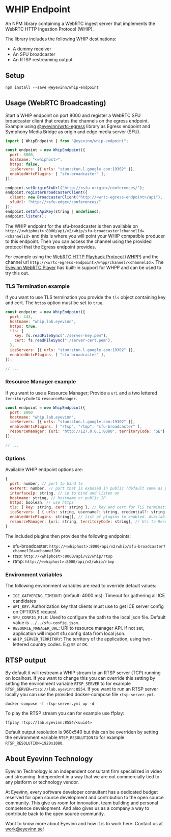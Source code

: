 # WHIP Endpoint

An NPM library containing a WebRTC ingest server that implements the WebRTC HTTP Ingestion Protocol (WHIP). 

The library includes the following WHIP destinations:
- A dummy receiver
- An SFU broadcaster
- An RTSP restreaming output

## Setup

```
npm install --save @eyevinn/whip-endpoint
```

## Usage (WebRTC Broadcasting)

Start a WHIP endpoint on port 8000 and register a WebRTC SFU broadcaster client that
creates the channels on the egress endpoint. Example using [@eyevinn/wrtc-egress](https://github.com/Eyevinn/wrtc-egress) library as Egress endpoint and Symphony Media Bridge as origin and edge media server (SFU).

```javascript
import { WhipEndpoint } from "@eyevinn/whip-endpoint";

const endpoint = new WhipEndpoint({ 
  port: 8000, 
  hostname: "<whiphost>",
  https: false,
  iceServers: [{ urls: "stun:stun.l.google.com:19302" }],
  enabledWrtcPlugins: [ "sfu-broadcaster" ], 
});

endpoint.setOriginSfuUrl("http://<sfu-origin>/conferences/");
endpoint.registerBroadcasterClient({
  client: new BroadcasterClient("http://<wrtc-egress-endpoint>/api"), 
  sfuUrl: "http://<sfu-edge>/conferences/"
});
endpoint.setSfuApiKey(string | undefined);
endpoint.listen();
```

The WHIP endpoint for the sfu-broadcaster is then available on `http://<whiphost>:8000/api/v2/whip/sfu-broadcaster?channelId=<channelId>` and this is where you will point your WHIP compatible producer to this endpoint.
Then you can access the channel using the provided protocol that the Egress endpoint provides. 

For example using the [WebRTC HTTP Playback Protocol (WHPP)](https://github.com/Eyevinn/webrtc-http-playback-protocol) and the channel url `http://<wrtc-egress-endpoint>/whpp/channel/<channelId>`. The [Eyevinn WebRTC Player](https://webrtc.player.eyevinn.technology) has built-in support for WHPP and can be used to try this out.

### TLS Termination example

If you want to use TLS termination you provide the `tls` object containing key and cert. The `https` option must be set to `true`.

```javascript
const endpoint = new WhipEndpoint({ 
  port: 443, 
  hostname: "whip.lab.eyevinn",
  https: true,
  tls: {
    key: fs.readFileSync("./server-key.pem"),
    cert: fs.readFileSync("./server-cert.pem"),
  },
  iceServers: [{ urls: "stun:stun.l.google.com:19302" }],
  enabledWrtcPlugins: [ "sfu-broadcaster" ], 
});

// ...
```

### Resource Manager example

If you want to use a Resource Manager; Provide a `uri` and a two lettered `territoryCode` to `resourceManager`.

```javascript
const endpoint = new WhipEndpoint({ 
  port: 8000
  hostname: "whip.lab.eyevinn",
  iceServers: [{ urls: "stun:stun.l.google.com:19302" }],
  enabledWrtcPlugins: [ "rtsp", "rtmp", "sfu-broadcaster" ], 
  resourceManager: {uri: "http://127.0.0.1:8080", territoryCode: "SE"}
});

// ...
```

### Options

Available WHIP endpoint options are:

```javascript
{
  port: number, // port to bind to
  extPort: number, // port that is exposed in public (default same as port)
  interfaceIp: string, // ip to bind and listen on
  hostname: string, // hostname or public IP
  https: boolean, // use https
  tls: { key: string, cert: string }, // key and cert for TLS termination (optional),
  iceServers: [ { urls: string, username?: string, credential?: string }], // list of STUN/TURN servers
  enabledWrtcPlugins: string[], // list of plugins to enabled. Available are "sfu-broadcaster", "rtsp", "rtmp"
  resourceManager: {uri: string, territoryCode: string}, // Uri to Resource Manager & territory code, e.g "SE". Both must be set to use a resource manager. (optional)
}
```

The included plugins then provides the following endpoints:
- sfu-broadcaster: `http://<whiphost>:8000/api/v2/whip/sfu-broadcaster?channelId=<channelId>`
- rtsp: `http://<whiphost>:8000/api/v2/whip/rtsp`
- rtmp: `http://<whiphost>:8000/api/v2/whip/rtmp`

### Environment variables

The following environment variables are read to override default values:
- `ICE_GATHERING_TIMEOUT`: (default: 4000 ms): Timeout for gathering all ICE candidates
- `API_KEY`: Authorization key that clients must use to get ICE server config on OPTIONS request
- `SFU_CONFIG_FILE`: Used to configure the path to the local json file. Default value is `../../sfu-config.json`.
- `RESOURCE_MANAGER_URL`: URI to resource manager API. If not set, application will import sfu config data from local json.
- `WHIP_SERVER_TERRITORY`: The territory of the application, using two-lettered country codes. E.g `SE` or `DK`.

## RTSP output

By default it will restream a WHIP stream to an RTSP server (TCP) running on localhost. If you want to change this you can override this setting by setting the environment variable `RTSP_SERVER` to for example `RTSP_SERVER=rtsp://lab.eyevinn:8554`. If you want to run an RTSP server locally you can use the provided docker-compose file `rtsp-server.yml`.

```
docker-compose -f rtsp-server.yml up -d
```

To play the RTSP stream you can for example use ffplay:

```
ffplay rtsp://lab.eyevinn:8554/<uuid4>
```

Default output resolution is 960x540 but this can be overriden by setting the environment variable `RTSP_RESOLUTION` to for example `RTSP_RESOLUTION=1920x1080`.

## About Eyevinn Technology

Eyevinn Technology is an independent consultant firm specialized in video and streaming. Independent in a way that we are not commercially tied to any platform or technology vendor.

At Eyevinn, every software developer consultant has a dedicated budget reserved for open source development and contribution to the open source community. This give us room for innovation, team building and personal competence development. And also gives us as a company a way to contribute back to the open source community.

Want to know more about Eyevinn and how it is to work here. Contact us at work@eyevinn.se!
